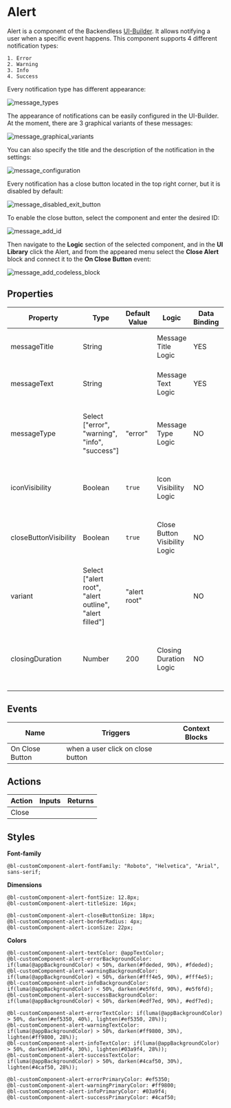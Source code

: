 # Alert

Alert is a component of the Backendless [UI-Builder](https://backendless.com/developers/#ui-builder). It allows notifying a user when a specific event happens. This component supports 4 different notification types:

    1. Error
    2. Warning
    3. Info
    4. Success

Every notification type has different appearance:

![message_types](https://user-images.githubusercontent.com/115621450/195358575-0eada315-be09-40f8-94c3-e53759f89c30.png)

The appearance of notifications can be easily configured in the UI-Builder. At the moment, there are 3 graphical variants of these messages:

![message_graphical_variants](https://user-images.githubusercontent.com/115621450/195362219-9e16708a-4d9d-4022-9c0e-f74e95f2b1dd.png)

You can also specify the title and the description of the notification in the settings:

![message_configuration](https://user-images.githubusercontent.com/115621450/195361003-ba6a90e4-6362-4c0a-8b08-85037b385a88.png)

Every notification has a close button located in the top right corner, but it is disabled by default:

![message_disabled_exit_button](https://user-images.githubusercontent.com/115621450/195366932-d4780a93-d6ee-4ab1-a541-2d4a07ff77a4.png)

To enable the close button, select the component and enter the desired ID:

![message_add_id](https://user-images.githubusercontent.com/115621450/195363670-59c3706d-15ef-4ead-bc82-7d644c164ba4.png)

Then navigate to the **Logic** section of the selected component, and in the **UI Library** click the Alert, and from the appeared menu select the **Close Alert** block and connect it to the **On Close Button** event:

![message_add_codeless_block](https://user-images.githubusercontent.com/115621450/195363381-09d4b9ff-3d72-4ecb-9144-81721b3b2ccc.png)



## Properties

| Property              | Type                                                   | Default Value | Logic                         | Data Binding | UI Setting | Description                                                              |
|-----------------------|--------------------------------------------------------|---------------|-------------------------------|--------------|------------|--------------------------------------------------------------------------|
| messageTitle          | String                                                 |               | Message Title Logic           | YES          | YES        | Allows writing the title of message.                                     |
| messageText           | String                                                 |               | Message Text Logic            | YES          | YES        | Allows writing the text of message.                                      |
| messageType           | Select ["error", "warning", "info", "success"]         | "error"       | Message Type Logic            | NO           | YES        | Allows select type of alert (error, warning, info, success).             |
| iconVisibility        | Boolean                                                | `true`        | Icon Visibility Logic         | NO           | YES        | Allows making alerts with or without icon.                               |
| closeButtonVisibility | Boolean                                                | `true`        | Close Button Visibility Logic | NO           | YES        | Allows making alerts with or without a close button.                     |
| variant               | Select ["alert root", "alert outline", "alert filled"] | "alert root"  |                               | NO           | YES        | Allows select style for alert (alert root, alert outline, alert filled). |
| closingDuration       | Number                                                 | 200           | Closing Duration Logic        | NO           | YES        | Allows specifying speed animation closing (ms) for the alert.            |

## Events

| Name            | Triggers                          | Context Blocks |
|-----------------|-----------------------------------|----------------|
| On Close Button | when a user click on close button |                |


## Actions

| Action | Inputs | Returns |
|--------|--------|---------|
| Close  |        |         |

## Styles

**Font-family**
````
@bl-customComponent-alert-fontFamily: "Roboto", "Helvetica", "Arial", sans-serif;
````

**Dimensions**
````
@bl-customComponent-alert-fontSize: 12.8px;
@bl-customComponent-alert-titleSize: 16px;

@bl-customComponent-alert-closeButtonSize: 18px;
@bl-customComponent-alert-borderRadius: 4px;
@bl-customComponent-alert-iconSize: 22px;
````

**Colors**
````
@bl-customComponent-alert-textColor: @appTextColor;
@bl-customComponent-alert-errorBackgroundColor: if(luma(@appBackgroundColor) < 50%, darken(#fdeded, 90%), #fdeded);
@bl-customComponent-alert-warningBackgroundColor: if(luma(@appBackgroundColor) < 50%, darken(#fff4e5, 90%), #fff4e5);
@bl-customComponent-alert-infoBackgroundColor: if(luma(@appBackgroundColor) < 50%, darken(#e5f6fd, 90%), #e5f6fd);
@bl-customComponent-alert-successBackgroundColor: if(luma(@appBackgroundColor) < 50%, darken(#edf7ed, 90%), #edf7ed);

@bl-customComponent-alert-errorTextColor: if(luma(@appBackgroundColor) > 50%, darken(#ef5350, 40%), lighten(#ef5350, 28%));
@bl-customComponent-alert-warningTextColor: if(luma(@appBackgroundColor) > 50%, darken(#ff9800, 30%), lighten(#ff9800, 28%));
@bl-customComponent-alert-infoTextColor: if(luma(@appBackgroundColor) > 50%, darken(#03a9f4, 30%), lighten(#03a9f4, 28%));
@bl-customComponent-alert-successTextColor: if(luma(@appBackgroundColor) > 50%, darken(#4caf50, 30%), lighten(#4caf50, 28%));

@bl-customComponent-alert-errorPrimaryColor: #ef5350;
@bl-customComponent-alert-warningPrimaryColor: #ff9800;
@bl-customComponent-alert-infoPrimaryColor: #03a9f4;
@bl-customComponent-alert-successPrimaryColor: #4caf50;
````
